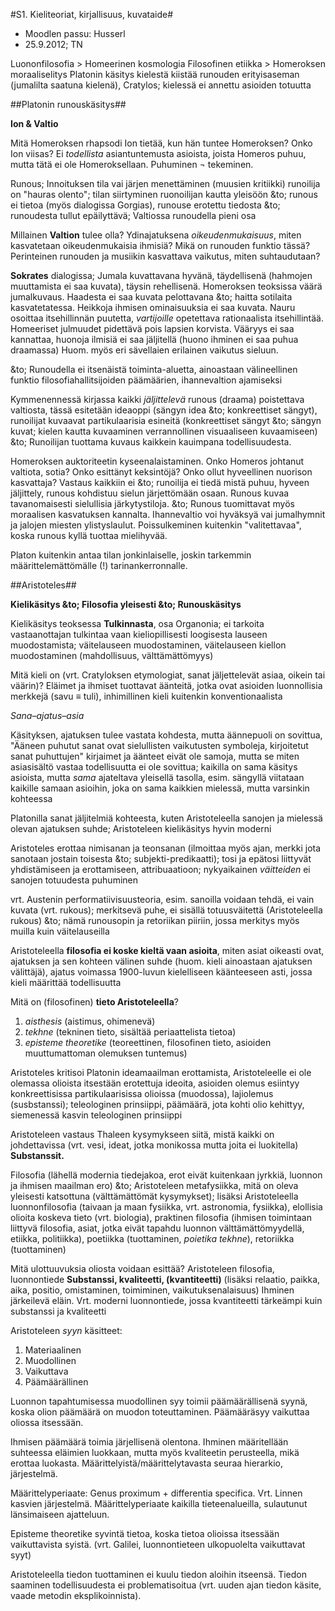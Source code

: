 #S1. Kieliteoriat, kirjallisuus, kuvataide#

* Moodlen passu: Husserl
* 25.9.2012; TN

Luononfilosofia > Homeerinen kosmologia
Filosofinen etiikka >  Homeroksen moraaliselitys
Platonin käsitys kielestä kiistää runouden erityisaseman (jumalilta saatuna kielenä), 
Cratylos; kielessä ei annettu asioiden totuutta

##Platonin runouskäsitys##

**Ion &amp; Valtio**

Mitä Homeroksen rhapsodi Ion tietää, kun hän tuntee Homeroksen?
Onko Ion viisas? Ei _todellista_ asiantuntemusta asioista, joista 
Homeros puhuu, mutta tätä ei ole Homeroksellaan. Puhuminen &not; tekeminen.

Runous; Innoituksen tila vai järjen menettäminen (muusien kritiikki) 
runoilija on "hauras olento"; tilan siirtyminen ruonoilijan kautta yleisöön
&to; runous ei tietoa (myös dialogissa Gorgias), runouse erotettu tiedosta
&to; runoudesta tullut epäilyttävä; Valtiossa runoudella pieni osa

Millainen **Valtion** tulee olla? Ydinajatuksena _oikeudenmukaisuus_,
miten kasvatetaan oikeudenmukaisia ihmisiä? Mikä on runouden funktio tässä?
Perinteinen runouden ja musiikin kasvattava vaikutus, miten suhtaudutaan?

**Sokrates** dialogissa; Jumala kuvattavana hyvänä, täydellisenä (hahmojen muuttamista ei saa kuvata),
täysin rehellisenä. Homeroksen teoksissa väärä jumalkuvaus.
Haadesta ei saa kuvata pelottavana &to; haitta sotilaita kasvatetatessa.
Heikkoja ihmisen ominaisuuksia ei saa kuvata.
Nauru osoittaa itsehillinnän puutetta, _vartijoille_ opetettava rationaalista
itsehillintää. Homeeriset julmuudet pidettävä pois lapsien korvista.
Vääryys ei saa kannattaa, huonoja ilmisiä ei saa jäljitellä (huono ihminen
ei saa puhua draamassa)
Huom. myös eri sävellaien erilainen vaikutus sieluun.

&to; Runoudella ei itsenäistä toiminta-aluetta, ainoastaan välineellinen
funktio filosofiahallitsijoiden päämäärien, ihannevaltion ajamiseksi

Kymmenennessä kirjassa kaikki _jäljittelevä_ runous (draama) poistettava valtiosta,
tässä esitetään ideaoppi (sängyn idea &to; konkreettiset sängyt), runoilijat
kuvaavat partikulaarisia esineitä (konkreettiset sängyt &to; sängyn kuvat; kielen
kautta kuvaaminen verrannollinen visuaaliseen kuvaamiseen)
&to; Runoilijan tuottama kuvaus kaikkein kauimpana todellisuudesta.

Homeroksen auktoriteetin kyseenalaistaminen. Onko Homeros johtanut valtiota,
sotia? Onko esittänyt keksintöjä? Onko ollut hyveellinen nuorison kasvattaja?
Vastaus kaikkiin ei &to; runoilija ei tiedä mistä puhuu, hyveen jäljittely,
runous kohdistuu sielun järjettömään osaan. Runous kuvaa tavanomaisesti
sielullisia järkytystiloja.
&to; Runous tuomittavat myös moraalisen kasvatuksen kannalta. Ihannevaltio
voi hyväksyä vai jumalhymnit ja jalojen miesten ylistyslaulut. Poissulkeminen
kuitenkin "valitettavaa", koska runous kyllä tuottaa mielihyvää.

Platon kuitenkin antaa tilan jonkinlaiselle, joskin tarkemmin määrittelemättömälle (!)
tarinankerronnalle.

##Aristoteles##

**Kielikäsitys &to; Filosofia yleisesti &to; Runouskäsitys**

Kielikäsitys teoksessa **Tulkinnasta**, osa Organonia; ei tarkoita vastaanottajan
tulkintaa vaan kieliopillisesti loogisesta lauseen muodostamista; väitelauseen
muodostaminen, väitelauseen kiellon muodostaminen (mahdollisuus, välttämättömyys)

Mitä kieli on (vrt. Cratyloksen etymologiat, sanat jäljettelevät asiaa, oikein tai väärin)? 
Eläimet ja ihmiset tuottavat äänteitä, jotka ovat asioiden luonnollisia merkkejä 
(savu &equiv; tuli), inhimillinen kieli kuitenkin konventionaalista

_Sana&ndash;ajatus&ndash;asia_

Käsityksen, ajatuksen tulee vastata kohdesta, mutta äännepuoli on sovittua,
"Ääneen puhutut sanat ovat sielullisten vaikutusten symboleja, kirjoitetut sanat puhuttujen"
kirjaimet ja äänteet eivät ole samoja, mutta se miten asiasisältö vastaa todellisuutta
ei ole sovittua; kaikilla on sama käsitys asioista, mutta _sama_ ajateltava yleisellä
tasolla, esim. sängyllä viitataan kaikille samaan asioihin, joka on sama kaikkien mielessä,
mutta varsinkin kohteessa

Platonilla sanat jäljitelmiä kohteesta, kuten Aristoteleella sanojen ja mielessä olevan ajatuksen suhde;
Aristoteleen kielikäsitys hyvin moderni

Aristoteles erottaa nimisanan ja teonsanan (ilmoittaa myös ajan, merkki jota sanotaan jostain
toisesta &to; subjekti-predikaatti); tosi ja epätosi liittyvät yhdistämiseen ja erottamiseen,
attribuaatioon; nykyaikainen _väitteiden_ ei sanojen totuudesta puhuminen

vrt. Austenin performatiivisuusteoria, esim. sanoilla voidaan tehdä, ei vain kuvata (vrt. rukous);
merkitsevä puhe, ei sisällä totuusväitettä (Aristoteleella rukous)
&to; nämä runousopin ja retoriikan piiriin, jossa merkitys myös muilla kuin väitelauseilla

Aristoteleella **filosofia ei koske kieltä vaan asioita**, miten asiat oikeasti ovat,
ajatuksen ja sen kohteen välinen suhde (huom. kieli ainoastaan ajatuksen välittäjä),
ajatus voimassa 1900-luvun kielelliseen käänteeseen asti, jossa kieli määrittää todellisuutta

Mitä on (filosofinen) **tieto Aristoteleella**?

1. _aisthesis_ (aistimus, ohimenevä)
2. _tekhne_ (tekninen tieto, sisältää periaattelista tietoa)
3. _episteme theoretike_ (teoreettinen, filosofinen tieto, asioiden muuttumattoman olemuksen tuntemus)

Aristoteles kritisoi Platonin ideamaailman erottamista, Aristoteleelle ei ole olemassa olioista
itsestään erotettuja ideoita, asioiden olemus esiintyy konkreettisissa partikulaarisissa olioissa (muodossa),
lajiolemus (susbstanssi); teleologinen prinsiippi, päämäärä, jota kohti olio kehittyy, siemenessä
kasvin teleologinen prinsiippi

Aristoteleen vastaus Thaleen kysymykseen siitä, mistä kaikki on johdettavissa (vrt. vesi, ideat, jotka monikossa
mutta joita ei luokitella) **Substanssit.**

Filosofia (lähellä modernia tiedejakoa, erot eivät kuitenkaan jyrkkiä, luonnon ja ihmisen maailman ero) 
&to; Aristoteleen metafysiikka, mitä on oleva yleisesti katsottuna (välttämättömät kysymykset);
lisäksi Aristoteleella luonnonfilosofia (taivaan ja maan fysiikka, vrt. astronomia, fysiikka), 
elollisia olioita koskeva tieto (vrt. biologia), praktinen filosofia (ihmisen toimintaan liittyvä filosofia, 
asiat, jotka eivät tapahdu luonnon välttämättömyydellä, etiikka, politiikka), 
poetiikka (tuottaminen, _poietika tekhne_), retoriikka (tuottaminen)

Mitä ulottuuvuksia oliosta voidaan esittää? Aristoteleen filosofia, luonnontiede
**Substanssi, kvaliteetti, (kvantiteetti)** 
(lisäksi relaatio, paikka, aika, positio, omistaminen, toimiminen, vaikutuksenalaisuus)
Ihminen järkeilevä eläin. Vrt. moderni luonnontiede, jossa kvantiteetti tärkeämpi
kuin substanssi ja kvaliteetti

Aristoteleen _syyn_ käsitteet:

1. Materiaalinen
2. Muodollinen
3. Vaikuttava
4. Päämäärällinen

Luonnon tapahtumisessa muodollinen syy toimii päämäärällisenä syynä, koska olion
päämäärä on muodon toteuttaminen. Päämääräsyy vaikuttaa oliossa itsessään.

Ihmisen päämäärä toimia järjellisenä olentona. Ihminen määritellään suhteessa
eläimien luokkaan, mutta myös kvaliteetin perusteella, mikä erottaa luokasta.
Määrittelyistä/määrittelytavasta seuraa hierarkio, järjestelmä.

Määrittelyperiaate: Genus proximum + differentia specifica. Vrt. Linnen kasvien järjestelmä.
Määrittelyperiaate kaikilla tieteenalueilla, sulautunut länsimaiseen ajatteluun.

Episteme theoretike syvintä tietoa, koska  tietoa olioissa itsessään vaikuttavista syistä.
(vrt. Galilei, luonnontieteen ulkopuolelta vaikuttavat syyt)

Aristoteleella tiedon tuottaminen ei kuulu tiedon aloihin itseensä. Tiedon saaminen
todellisuudesta ei problematisoitua (vrt. uuden ajan tiedon käsite, vaade metodin
eksplikoinnista).
